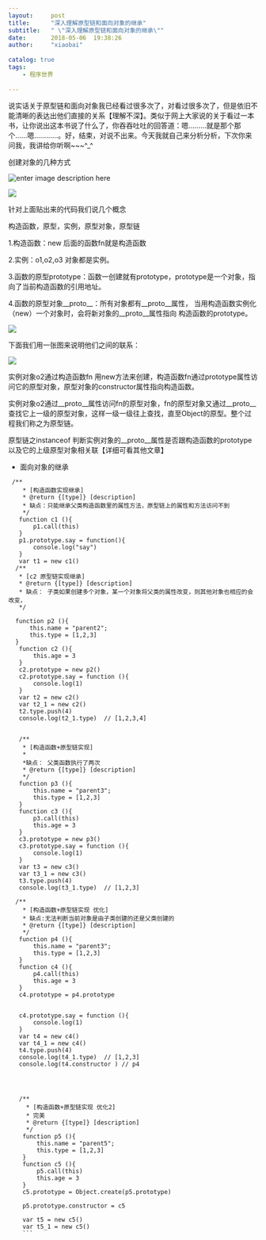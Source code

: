 ```yaml
---
layout:     post
title:      "深入理解原型链和面向对象的继承"
subtitle:   " \"深入理解原型链和面向对象的继承\""
date:       2018-05-06  19:38:26 
author:     "xiaobai"
 
catalog: true
tags:
    - 程序世界
     
---
```


说实话关于原型链和面向对象我已经看过很多次了，对看过很多次了，但是依旧不能清晰的表达出他们直接的关系【理解不深】。类似于网上大家说的关于看过一本书，让你说出这本书说了什么了，你吞吞吐吐的回答道：嗯………就是那个那个……嗯…………。好，结束，对说不出来。今天我就自己来分析分析，下次你来问我，我讲给你听啊~~~^_^

创建对象的几种方式

![enter image description here](https://img-blog.csdn.net/2018042918191377?watermark/2/text/aHR0cHM6Ly9ibG9nLmNzZG4ubmV0L3dlaXhpbl8zNjg1MjIzNQ==/font/5a6L5L2T/fontsize/400/fill/I0JBQkFCMA==/dissolve/70)

![](https://img-blog.csdn.net/20180429181853243?watermark/2/text/aHR0cHM6Ly9ibG9nLmNzZG4ubmV0L3dlaXhpbl8zNjg1MjIzNQ==/font/5a6L5L2T/fontsize/400/fill/I0JBQkFCMA==/dissolve/70)

针对上面贴出来的代码我们说几个概念

 构造函数，原型，实例，原型对象，原型链

1.构造函数：new 后面的函数fn就是构造函数

2.实例：o1,o2,o3 对象都是实例。

3.函数的原型prototype：函数一创建就有prototype，prototype是一个对象，指向了当前构造函数的引用地址。

4.函数的原型对象__proto__：所有对象都有__proto__属性， 当用构造函数实例化（new）一个对象时，会将新对象的__proto__属性指向 构造函数的prototype。

![](https://img-blog.csdn.net/20180429182417640?watermark/2/text/aHR0cHM6Ly9ibG9nLmNzZG4ubmV0L3dlaXhpbl8zNjg1MjIzNQ==/font/5a6L5L2T/fontsize/400/fill/I0JBQkFCMA==/dissolve/70)

下面我们用一张图来说明他们之间的联系：

![](https://img-blog.csdn.net/20180506182851429)



实例对象o2通过构造函数fn 用new方法来创建，构造函数fn通过prototype属性访问它的原型对象，原型对象的constructor属性指向构造函数。

实例对象o2通过__proto__属性访问fn的原型对象，fn的原型对象又通过__proto__ 查找它上一级的原型对象，这样一级一级往上查找，直至Object的原型。整个过程我们称之为原型链。

原型链之instanceof 
判断实例对象的__proto__属性是否跟构造函数的prototype以及它的上级原型对象相关联【详细可看其他文章】

 - 面向对象的继承
 ```
  /**
     * [构造函数实现继承]
     * @return {[type]} [description]
     * 缺点：只能继承父类构造函数里的属性方法，原型链上的属性和方法访问不到
     */
    function c1 (){
        p1.call(this)
    }
    p1.prototype.say = function(){
        console.log("say")
    }
    var t1 = new c1()
   /**
    * [c2 原型链实现继承]
    * @return {[type]} [description]
    * 缺点： 子类如果创建多个对象，某一个对象将父类的属性改变，则其他对象也相应的会改变，
    */
   
   function p2 (){
       this.name = "parent2";
       this.type = [1,2,3]
   }
    function c2 (){
        this.age = 3
    }
    c2.prototype = new p2()
    c2.prototype.say = function (){
        console.log(1)
    } 
    var t2 = new c2()
    var t2_1 = new c2()
    t2.type.push(4)
    console.log(t2_1.type)  // [1,2,3,4]
 
 
    /**
     * [构造函数+原型链实现]
     *
     *缺点： 父类函数执行了两次
     * @return {[type]} [description]
     */
    function p3 (){
        this.name = "parent3";
        this.type = [1,2,3]
    }
    function c3 (){
        p3.call(this)
        this.age = 3
    }
    c3.prototype = new p3()
    c3.prototype.say = function (){
        console.log(1)
    } 
    var t3 = new c3()
    var t3_1 = new c3()
    t3.type.push(4)
    console.log(t3_1.type)  // [1,2,3]
   
   /**
     * [构造函数+原型链实现 优化]
     * 缺点:无法判断当前对象是由子类创建的还是父类创建的
     * @return {[type]} [description]
     */
    function p4 (){
        this.name = "parent3";
        this.type = [1,2,3]
    }
    function c4 (){
        p4.call(this)
        this.age = 3
    }
    c4.prototype = p4.prototype
 
 
    c4.prototype.say = function (){
        console.log(1)
    } 
    var t4 = new c4()
    var t4_1 = new c4()
    t4.type.push(4)
    console.log(t4_1.type)  // [1,2,3]
    console.log(t4.constructor ) // p4
 
 
 
 
    /**
      * [构造函数+原型链实现 优化2]
      * 完美
      * @return {[type]} [description]
      */
     function p5 (){
         this.name = "parent5";
         this.type = [1,2,3]
     }
     function c5 (){
         p5.call(this)
         this.age = 3
     }
     c5.prototype = Object.create(p5.prototype)
    
     p5.prototype.constructor = c5
    
     var t5 = new c5()
     var t5_1 = new c5()
     ```















